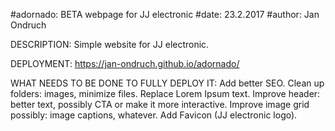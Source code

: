 #adornado: BETA webpage for JJ electronic
#date: 23.2.2017
#author: Jan Ondruch

DESCRIPTION:
Simple website for JJ electronic.

DEPLOYMENT:
https://jan-ondruch.github.io/adornado/

WHAT NEEDS TO BE DONE TO FULLY DEPLOY IT:
Add better SEO.
Clean up folders: images, minimize files.
Replace Lorem Ipsum text.
Improve header: better text, possibly CTA or make it more interactive.
Improve image grid possibly: image captions, whatever.
Add Favicon (JJ electronic logo).
